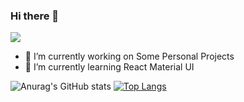 ### Hi there 👋

![](https://komarev.com/ghpvc/?username=Abel5173&label=PROFILE+VIEWS)

- 🔭 I’m currently working on Some Personal Projects
- 🌱 I’m currently learning React Material UI

<!-- - 👯 I’m looking to collaborate on ...
- 🤔 I’m looking for help with ...
- 💬 Ask me about ...
- 📫 How to reach me: ...
- 😄 Pronouns: ...
- ⚡ Fun fact: ...
 -->

![Anurag's GitHub stats](https://github-readme-stats.vercel.app/api?username=Abel5173&show_icons=true&theme=transparent)
[![Top Langs](https://github-readme-stats.vercel.app/api/top-langs/?username=Abel5173&layout=compact)](https://github.com/Abel5173/github-readme-stats)

